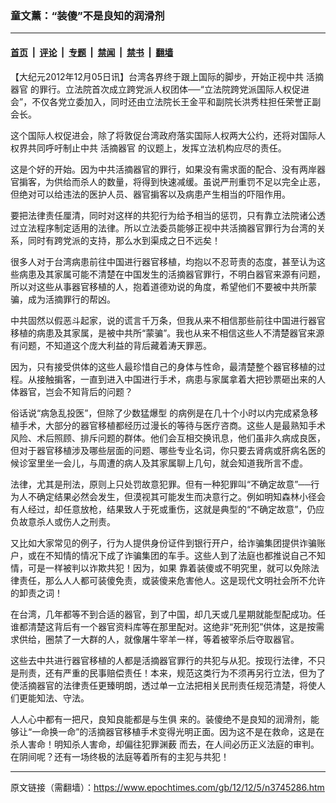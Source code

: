 ### 童文薰：“装傻”不是良知的润滑剂

---

#### [首页](../../../..?n3745286) &nbsp;|&nbsp; [评论](../../../../../epoch-comment?n3745286) &nbsp;|&nbsp; [专题](../../../../../epoch-special?n3745286) &nbsp;|&nbsp; [禁闻](../../../../../epoch-news?n3745286) &nbsp;|&nbsp; [禁书](../../../../../books?n3745286) &nbsp;|&nbsp; [翻墙](https://github.com/gfw-breaker/nogfw/blob/master/README.md?n3745286)


<div class="post_content" id="artbody" itemprop="articleBody">
 <!-- article content begin -->
 <p>
  【大纪元2012年12月05日讯】台湾各界终于跟上国际的脚步，开始正视中共
  <ok href="https://www.epochtimes.com/gb/tag/%E6%B4%BB%E6%91%98%E5%99%A8%E5%AE%98.html">
   活摘器官
  </ok>
  的罪行。立法院首次成立跨党派人权团体──“立法院跨党派国际人权促进会”，不仅各党立委加入，同时还由立法院长王金平和副院长洪秀柱担任荣誉正副会长。
 </p>
 <p>
  这个国际人权促进会，除了将敦促台湾政府落实国际人权两大公约，还将对国际人权界共同呼吁制止中共
  <ok href="https://www.epochtimes.com/gb/tag/%E6%B4%BB%E6%91%98%E5%99%A8%E5%AE%98.html">
   活摘器官
  </ok>
  的议题上，发挥立法机构应尽的责任。
 </p>
 <p>
  这是个好的开始。因为中共活摘器官的罪行，如果没有需求面的配合、没有两岸器官掮客，为供给而杀人的数量，将得到快速减缓。虽说严刑重罚不足以完全止恶，但绝对可以给违法的医护人员、器官掮客以及病患产生相当的吓阻作用。
 </p>
 <p>
  要把法律责任厘清，同时对这样的共犯行为给予相当的惩罚，只有靠立法院诸公透过立法程序制定适用的法律。所以立法委员能够正视中共活摘器官罪行为台湾的关系，同时有跨党派的支持，那么水到渠成之日不远矣！
 </p>
 <p>
  很多人对于台湾病患前往中国进行器官移植，均抱以不忍苛责的态度，甚至认为这些病患及其家属可能不清楚在中国发生的活摘器官罪行，不明白器官来源有问题，所以对这些从事器官移植的人，抱着道德劝说的角度，希望他们不要被中共所蒙骗，成为活摘罪行的帮凶。
 </p>
 <p>
  中共固然以假恶斗起家，说的谎言千万条，但我从来不相信那些前往中国进行器官移植的病患及其家属，是被中共所“蒙骗”。我也从来不相信这些人不清楚器官来源有问题，不知道这个庞大利益的背后藏着涛天罪恶。
 </p>
 <p>
  因为，只有接受供体的这些人最珍惜自己的身体与性命，最清楚整个器官移植的过程。从接触掮客，一直到进入中国进行手术，病患与家属拿着大把钞票砸出来的人体器官，岂会不知背后的问题？
 </p>
 <p>
  俗话说“病急乱投医”，但除了少数猛爆型 的病例是在几十个小时以内完成紧急移植手术，大部分的器官移植都经历过漫长的等待与医疗咨商。这些人是最熟知手术风险、术后照顾、排斥问题的群体。他们会互相交换讯息，他们虽非久病成良医，但对于器官移植涉及哪些层面的问题、哪些专业名词，你只要去肾病或肝病名医的候诊室里坐一会儿，与周遭的病人及其家属聊上几句，就会知道我所言不虚。
 </p>
 <p>
  法律，尤其是刑法，原则上只处罚故意犯罪。但有一种犯罪叫“不确定故意”──行为人不确定结果必然会发生，但漠视其可能发生而决意行之。例如明知森林小径会有人经过，却任意放枪，结果致人于死或重伤，这就是典型的“不确定故意”，仍应负故意杀人或伤人之刑责。
 </p>
 <p>
  又比如大家常见的例子，行为人提供身份证件到银行开户，给诈骗集团提供诈骗账户，或在不知情的情况下成了诈骗集团的车手。这些人到了法庭也都推说自己不知情，可是一样被判以诈欺共犯！因为，如果 靠着装傻或不明究里，就可以免除法律责任，那么人人都可装傻免责，或装傻来危害他人。这是现代文明社会所不允许的卸责之词！
 </p>
 <p>
  在台湾，几年都等不到合适的器官，到了中国，却几天或几星期就能型配成功。任谁都清楚这背后有一个器官资料库等在那里配对。这绝非“死刑犯”供体，这是按需求供给，圈禁了一大群的人，就像屠牛宰羊一样，等着被宰杀后夺取器官。
 </p>
 <p>
  这些去中共进行器官移植的人都是活摘器官罪行的共犯与从犯。按现行法律，不只是刑责，还有严重的民事赔偿责任！本来，规范这类行为不须再另行立法，但为了使活摘器官的法律责任更臻明朗，透过单一立法把相关民刑责任规范清楚，将使人们更能知法、守法。
 </p>
 <p>
  人人心中都有一把尺，良知良能都是与生俱 来的。装傻绝不是良知的润滑剂，能够让“一命换一命”的活摘器官移植手术变得光明正面。因为这不是在救命，这是在杀人害命！明知杀人害命，却偏往犯罪渊薮 而去，在人间必历正义法庭的审判。在阴间呢？还有一场终极的法庭等着所有的主犯与共犯！
 </p>
 <!-- article content end -->
 <div id="below_article_ad">
 </div>
</div>


---

原文链接（需翻墙）：https://www.epochtimes.com/gb/12/12/5/n3745286.htm